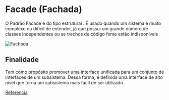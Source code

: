 
# Facade (Fachada)

O Padrão Facade é do tipo estrutural . É usado quando um sistema é muito complexo ou difícil de entender, já que possui um grande número de classes independentes ou se trechos de código fonte estão indisponíveis

![Fachada](https://upload.wikimedia.org/wikipedia/commons/4/41/Estrutura2.jpg)

    
## Finalidade

Tem como propósito promover uma interface unificada para um conjunto de interfaces de um subsistema. Dessa forma, é definida uma interface de alto nível que torna um subsistema mais fácil de ser utilizado.

  



[Referencia ](https://pt.wikipedia.org/wiki/Fa%C3%A7ade)

  